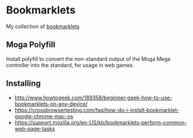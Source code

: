 # Bookmarklets

My collection of [bookmarklets](https://en.wikipedia.org/wiki/Bookmarklet)

## Moga Polyfill  

Install polyfill to convert the non-standard output of the Moga Mega controller into the standard, for usage in web games.

## Installing

 * http://www.howtogeek.com/189358/beginner-geek-how-to-use-bookmarklets-on-any-device/
 * https://crossbrowsertesting.com/faq/how-do-i-install-bookmarklet-google-chrome-mac-os
 * https://support.mozilla.org/en-US/kb/bookmarklets-perform-common-web-page-tasks


